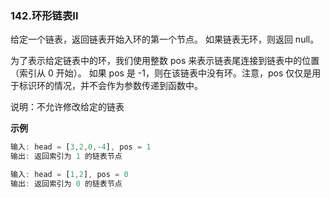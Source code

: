 ### 142.环形链表II

给定一个链表，返回链表开始入环的第一个节点。 如果链表无环，则返回 null。

为了表示给定链表中的环，我们使用整数 pos 来表示链表尾连接到链表中的位置（索引从 0 开始）。 如果 pos 是 -1，则在该链表中没有环。注意，pos 仅仅是用于标识环的情况，并不会作为参数传递到函数中。

说明：不允许修改给定的链表

**示例**

```javascript
输入: head = [3,2,0,-4], pos = 1
输出: 返回索引为 1 的链表节点

输入: head = [1,2], pos = 0
输出: 返回索引为 0 的链表节点
```